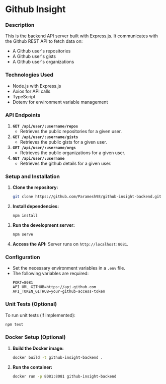 # Github Insight

### **Description**

This is the backend API server built with Express.js. It communicates with the Github REST API to fetch data on:

- A Github user's repositories
- A Github user's gists
- A Github user's organizations

### **Technologies Used**

- Node.js with Express.js
- Axios for API calls
- TypeScript
- Dotenv for environment variable management

### **API Endpoints**

1. **`GET /api/user/:username/repos`**
   - Retrieves the public repositories for a given user.
2. **`GET /api/user/:username/gists`**
   - Retrieves the public gists for a given user.
3. **`GET /api/user/:username/orgs`**
   - Retrieves the public organizations for a given user.
4. **`GET /api/user/:username`**
   - Retrieves the github details for a given user.

### **Setup and Installation**

1. **Clone the repository:**
   ```bash
   git clone https://github.com/Paramesh98/github-insight-backend.git
   ```
2. **Install dependencies:**
   ```bash
   npm install
   ```
3. **Run the development server:**
   ```bash
   npm serve
   ```

4. **Access the API:** Server runs on `http://localhost:8081`.

### **Configuration**

- Set the necessary environment variables in a `.env` file.
- The following variables are required:
  ```
  PORT=8081
  API_URL_GITHUB=https://api.github.com
  API_TOKEN_GITHUB=your-github-access-token
  ```

### **Unit Tests (Optional)**

To run unit tests (if implemented):
```bash
npm test
```

### **Docker Setup (Optional)**

1. **Build the Docker image:**
   ```bash
   docker build -t github-insight-backend .
   ```
2. **Run the container:**
   ```bash
   docker run -p 8081:8081 github-insight-backend
   ```
